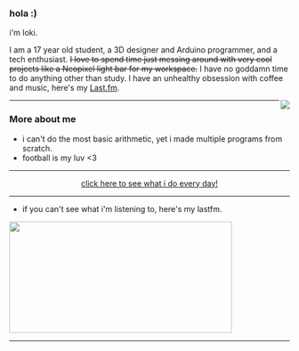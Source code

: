 ### hola :)

i'm loki.

I am a 17 year old student, a 3D designer and Arduino programmer, and a tech enthusiast.
~~I love to spend time just messing around with very cool projects like a Neopixel light bar for my workspace.~~ I have no goddamn time to do anything other than study.
I have an unhealthy obsession with coffee and music, here's my [Last.fm](https://www.last.fm/user/lokidoki_).

<a href="https://discord.com/users/554634482817171466">
   <img src="https://lanyard.cnrad.dev/api/554634482817171466?hideTimestamp=true&idleMessage=UwU" align="right" />
</a>

---

### More about me

* i can't do the most basic arithmetic, yet i made multiple programs from scratch. 
* football is my luv <3

---

<p align="center">
   <a href="https://bit.ly/3h7QTP8" target="_blank" rel="nofollow">
      click here to see what i do every day!
   </a>
</p>

---

* if you can't see what i'm listening to, here's my lastfm.

<a href="https://last.fm/lokidoki_">
   <img src="https://lastfm-profile-readme.vercel.app/api/lokidoki_?color=25332E&textColor=D8D8D8&isRounded=true" align="center" width="400" height="200"/>
   
---
